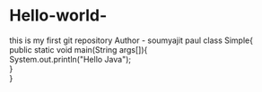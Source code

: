 # Hello-world-
this is my first git repository
Author - soumyajit paul
class Simple{  
    public static void main(String args[]){  
     System.out.println("Hello Java");  
    }  
}  

